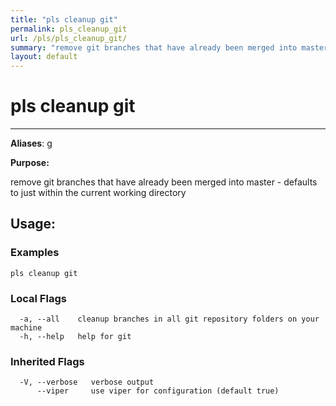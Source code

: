 ```yaml
---
title: "pls cleanup git"
permalink: pls_cleanup_git
url: /pls/pls_cleanup_git/
summary: "remove git branches that have already been merged into master - defaults to just within the current working directory"
layout: default
---
```

# pls cleanup git 

---
**Aliases**: g

**Purpose:**

remove git branches that have already been merged into master - defaults to just within the current working directory

## Usage:

### Examples

```
pls cleanup git
```

### Local Flags

```
  -a, --all    cleanup branches in all git repository folders on your machine
  -h, --help   help for git
```

### Inherited Flags

```
  -V, --verbose   verbose output
      --viper     use viper for configuration (default true)
```
